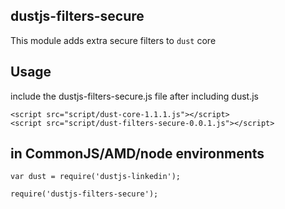 dustjs-filters-secure
-----------
This module adds extra secure filters to `dust` core 


Usage
------------
include the dustjs-filters-secure.js file after including dust.js

```
<script src="script/dust-core-1.1.1.js"></script>
<script src="script/dust-filters-secure-0.0.1.js"></script>
```


in CommonJS/AMD/node environments
----------
```
var dust = require('dustjs-linkedin');

require('dustjs-filters-secure');
```
